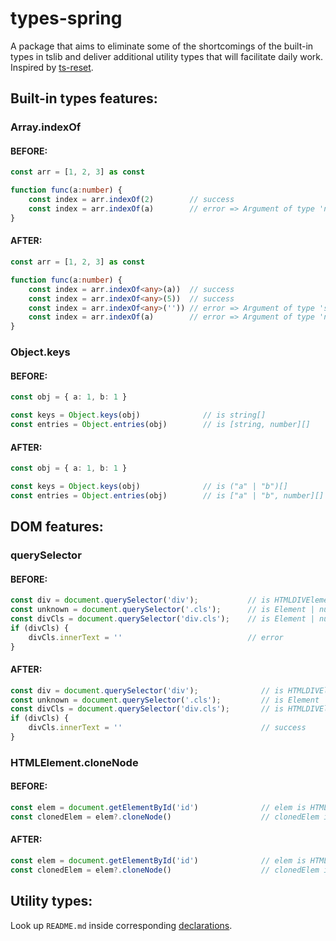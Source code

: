 # types-spring 

A package that aims to eliminate some of the shortcomings of the built-in types in tslib and deliver additional utility types that will facilitate daily work. Inspired by [ts-reset](https://github.com/total-typescript/ts-reset). 

## Built-in types features:

### Array.indexOf

#### BEFORE:

```ts
const arr = [1, 2, 3] as const

function func(a:number) {
    const index = arr.indexOf(2)        // success
    const index = arr.indexOf(a)        // error => Argument of type 'number' is not assignable to parameter of type '1 | 2 | 3'
}
```

#### AFTER: 


```ts
const arr = [1, 2, 3] as const

function func(a:number) {
    const index = arr.indexOf<any>(a))  // success
    const index = arr.indexOf<any>(5))  // success
    const index = arr.indexOf<any>('')) // error => Argument of type 'string' is not assignable to parameter of type '1 | 2 | 3'
    const index = arr.indexOf(a)        // error => Argument of type 'number' is not assignable to parameter of type '1 | 2 | 3'    
}
```


### Object.keys

#### BEFORE:

```ts
const obj = { a: 1, b: 1 }

const keys = Object.keys(obj)              // is string[]
const entries = Object.entries(obj)        // is [string, number][]
```

#### AFTER:

```ts
const obj = { a: 1, b: 1 }

const keys = Object.keys(obj)              // is ("a" | "b")[]
const entries = Object.entries(obj)        // is ["a" | "b", number][]
```

## DOM features:

### querySelector

#### BEFORE: 

```ts
const div = document.querySelector('div');           // is HTMLDIVElement | null
const unknown = document.querySelector('.cls');      // is Element | null
const divCls = document.querySelector('div.cls');    // is Element | null
if (divCls) {
    divCls.innerText = ''                            // error
}
```

#### AFTER:

```ts
const div = document.querySelector('div');              // is HTMLDIVElement | null
const unknown = document.querySelector('.cls');         // is Element | null
const divCls = document.querySelector('div.cls');       // is HTMLDIVElement | null
if (divCls) {
    divCls.innerText = ''                               // success
}
```

### HTMLElement.cloneNode

#### BEFORE: 

```ts
const elem = document.getElementById('id')              // elem is HTMLElement
const clonedElem = elem?.cloneNode()                    // clonedElem is Node
```

#### AFTER:

```ts
const elem = document.getElementById('id')              // elem is HTMLElement
const clonedElem = elem?.cloneNode()                    // clonedElem is HTMLElement also
```

## Utility types:

Look up `README.md` inside corresponding [declarations](https://github.com/Sanshain/types-spring/tree/master/sources/utils).
